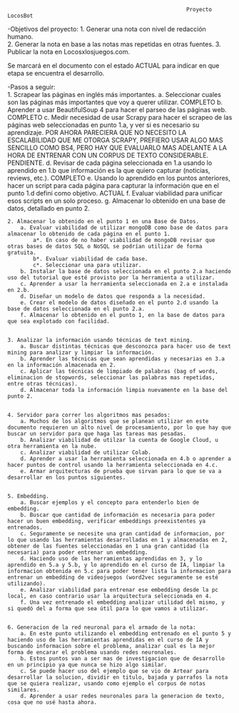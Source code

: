                                                             Proyecto LocosBot

-Objetivos del proyecto:
    1. Generar una nota con nivel de redacción humano.         
    2. Generar la nota en base a las notas mas repetidas en otras fuentes.
    3. Publicar la nota en Locosxlosjuegos.com.
    
Se marcará en el documento con el estado ACTUAL para indicar en que etapa se encuentra el desarrollo.    
    
-Pasos a seguir:    
    1. Scrapear las páginas en inglés más importantes.
        a. Seleccionar cuales son las páginas más importantes que voy a querer utilizar. 
            COMPLETO
        b. Aprender a usar BeautifulSoup 4 para hacer el parseo de las páginas web. 
            COMPLETO
        c. Medir necesidad de usar Scrapy para hacer el scrapeo de las páginas web seleccionadas en punto 1.a, y ver si es necesario su aprendizaje. 
            POR AHORA PARECIERA QUE NO NECESITO LA ESCALABILIDAD QUE ME OTORGA SCRAPY, PREFIERO USAR ALGO MAS SENCILLO COMO BS4, PERO HAY QUE EVALUARLO MAS ADELANTE A LA HORA DE ENTRENAR CON UN CORPUS DE TEXTO CONSIDERABLE. PENDIENTE.
        d. Revisar de cada página seleccionada en 1.a usando lo aprendido en 1.b que información es la que quiero capturar (noticias, reviews, etc.). COMPLETO
        e. Usando lo aprendido en los puntos anteriores, hacer un script para cada página para capturar la información que en el punto 1.d definí como objetivo. ACTUAL
        f. Evaluar viabilidad para unificar esos scripts en un solo proceso.
        g. Almacenar lo obtenido en una base de datos, detallado en punto 2.


    2. Almacenar lo obtenido en el punto 1 en una Base de Datos.
        a. Evaluar viabilidad de utilizar mongoDB como base de datos para almacenar lo obtenido de cada página en el punto 1.
            a*. En caso de no haber viabilidad de mongoDB revisar que otras bases de datos SQL o NoSQL se podrían utilizar de forma gratuita.
            b*. Evaluar viabilidad de cada base.
            c*. Seleccionar una para utilizar.
        b. Instalar la base de datos seleccionada en el punto 2.a haciendo uso del tutorial que esté provisto por la herramienta a utilizar.
        c. Aprender a usar la herramienta seleccionada en 2.a e instalada en 2.b.
        d. Diseñar un modelo de datos que responda a la necesidad.
        e. Crear el modelo de datos diseñado en el punto 2.d usando la base de datos seleccionada en el punto 2.a.
        f. Almacenar lo obtenido en el punto 1, en la base de datos para que sea explotado con facilidad.
        
        
    3. Analizar la información usando técnicas de text mining.
        a. Buscar distintas técnicas que desconozca para hacer uso de text mining para analizar y limpiar la información.
        b. Aprender las técnicas que sean aprendidas y necesarias en 3.a en la información almacenada en 2.
        c. Aplicar las técnicas de limpiado de palabras (bag of words, eliminacion de stopwords, seleccionar las palabras mas repetidas, entre otras técnicas).
        d. Almacenar toda la información limpia nuevamente en la base del punto 2.
        
        
    4. Servidor para correr los algoritmos mas pesados:
        a. Muchos de los algoritmos que se planean utilizar en este documento requieren un alto nivel de procesamiento, por lo que hay que buscar un servidor para que haga las tareas mas pesadas.
        b. Analizar viabilidad de utilzar la cuenta de Google Cloud, u otra herramienta en la nube.
        c. Analizar viabilidad de utilizar Colab.
        d. Aprender a usar la herramienta seleccionada en 4.b o aprender a hacer puntos de control usando la herramienta seleccionada en 4.c.    
        e. Armar arquitecturas de prueba que sirvan para lo que se va a desarrollar en los puntos siguientes.
        
        
    5. Embedding.
        a. Buscar ejemplos y el concepto para entenderlo bien de embedding.
        b. Buscar que cantidad de información es necesaria para poder hacer un buen embedding, verificar embeddings preexistentes ya entrenados.
        c. Seguramente se necesite una gran cantidad de informacion, por lo que usando las herramientas desarrolladas en 1 y almacenadas en 2, obtener de las fuentes seleccionadas en 1 una gran cantidad (la necesaria) para poder entrenar un embedding.
        d. Haciendo uso de las herramientas aprendidas en 3, y lo aprendido en 5.a y 5.b, y lo aprendido en el curso de IA, limpiar la informacion obtenida en 5.c para poder tener lista la informacion para entrenar un embedding de videojuegos (word2vec seguramente se esté utilizando).
        e. Analizar viabilidad para entrenar ese embedding desde la pc local, en caso contrario usar la arquitectura seleccionada en 4.
        f. Una vez entrenado el embedding analizar utilidad del mismo, y si quedó del a forma que sea útil para lo que vamos a utilizar.
        
        
    6. Generacion de la red neuronal para el armado de la nota:
        a. En este punto utilizando el embedding entrenado en el punto 5 y haciendo uso de las herramientas aprendidas en el curso de IA y buscando informacion sobre el problema, analizar cual es la mejor forma de encarar el problema usando redes neuronales.
        b. Estos puntos van a ser mas de investigacion que de desarrollo en un principio ya que nunca se hizo algo similar.
        c. Se puede hacer uso del ejemplo que se vio de Artear para desarrollar la solucion, dividir en titulo, bajada y parrafos la nota que se quiera realizar, usando como ejemplo el corpus de notas similares.
        d. Aprender a usar redes neuronales para la generacion de texto, cosa que no usé hasta ahora.
        
        
       
        
    
   
